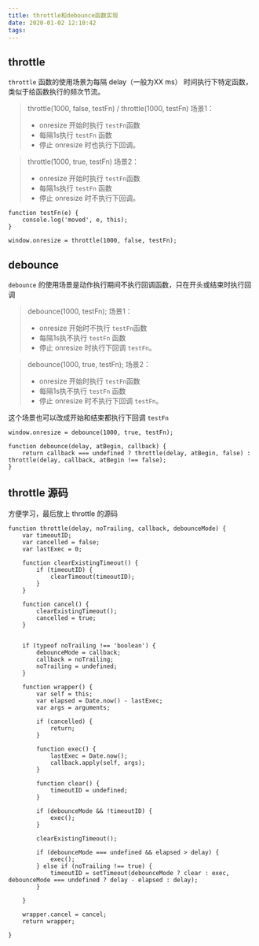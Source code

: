 ```yaml
---
title: throttle和debounce函数实现
date: 2020-01-02 12:10:42
tags:
---
```


## throttle

`throttle` 函数的使用场景为每隔 delay（一般为XX ms） 时间执行下特定函数，类似于给函数执行的频次节流。

> throttle(1000, false, testFn) / throttle(1000, testFn)
> 场景1：
>    * onresize 开始时执行 `testFn`函数
>    * 每隔1s执行 `testFn` 函数
>    * 停止 onresize 时也执行下回调。



> throttle(1000, true, testFn)
> 场景2：
>    * onresize 开始时执行 `testFn`函数
>    * 每隔1s执行 `testFn` 函数
>    * 停止 onresize 时不执行下回调。


```
function testFn(e) {
    console.log('moved', e, this);
}

window.onresize = throttle(1000, false, testFn);
```

## debounce

`debounce` 的使用场景是动作执行期间不执行回调函数，只在开头或结束时执行回调

> debounce(1000, testFn);
> 场景1：
>    * onresize 开始时不执行 `testFn`函数
>    * 每隔1s执不执行 `testFn` 函数
>    * 停止 onresize 时执行下回调 `testFn`。

> debounce(1000, true, testFn);
> 场景2：
>    * onresize 开始时执行 `testFn`函数
>    * 每隔1s执不执行 `testFn` 函数
>    * 停止 onresize 时不执行下回调 `testFn`。

这个场景也可以改成开始和结束都执行下回调 `testFn`

```
window.onresize = debounce(1000, true, testFn);

function debounce(delay, atBegin, callback) {
    return callback === undefined ? throttle(delay, atBegin, false) : throttle(delay, callback, atBegin !== false);
}
```

## throttle 源码
方便学习，最后放上 throttle 的源码

```
function throttle(delay, noTrailing, callback, debounceMode) {
    var timeoutID;
    var cancelled = false;
    var lastExec = 0;

    function clearExistingTimeout() {
        if (timeoutID) {
            clearTimeout(timeoutID);
        }
    }

    function cancel() {
        clearExistingTimeout();
        cancelled = true;
    }


    if (typeof noTrailing !== 'boolean') {
        debounceMode = callback;
        callback = noTrailing;
        noTrailing = undefined;
    }

    function wrapper() {
        var self = this;
        var elapsed = Date.now() - lastExec;
        var args = arguments;

        if (cancelled) {
            return;
        }

        function exec() {
            lastExec = Date.now();
            callback.apply(self, args);
        }

        function clear() {
            timeoutID = undefined;
        }

        if (debounceMode && !timeoutID) {
            exec();
        }

        clearExistingTimeout();

        if (debounceMode === undefined && elapsed > delay) {
            exec();
        } else if (noTrailing !== true) {
            timeoutID = setTimeout(debounceMode ? clear : exec, debounceMode === undefined ? delay - elapsed : delay);
        }

    }

    wrapper.cancel = cancel;
    return wrapper;

}
```
